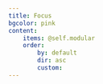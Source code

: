 ```yaml
---
title: Focus
bgcolor: pink
content:
    items: @self.modular
    order:
        by: default
        dir: asc
        custom:
---
```



